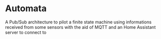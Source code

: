 # Automata
A Pub/Sub architecture to pilot a finite state machine using informations received from some sensors with the aid of MQTT and an Home Assistant server to connect to
